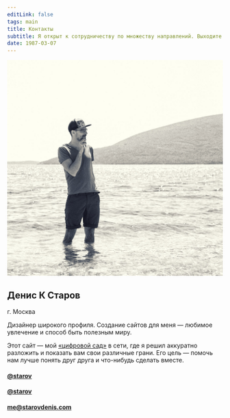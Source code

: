 ```yaml
---
editLink: false
tags: main
title: Контакты
subtitle: Я открыт к сотрудничеству по множеству направлений. Выходите на связь.
date: 1987-03-07
---
```


![](/media/starov.jpg) 

## Денис К Старов

г. Москва

Дизайнер широкого профиля. Создание сайтов для меня — любимое увлечение и способ быть полезным миру. 

Этот сайт — мой [«цифровой сад»](https://github.com/MaggieAppleton/digital-gardeners) в сети, где я решил аккуратно разложить и показать вам свои различные грани. Его цель — помочь нам лучше понять друг друга и что-нибудь сделать вместе.



#### <la-instagram /> <a href="https://www.instagram.com/starov" target="_blank">@starov</a>

#### <la-telegram /> <a href="https://t.me/starov" target="_blank">@starov</a>

#### <la-at /> <a href="mailto:me@starovdenis.com" target="_blank">me@starovdenis.com</a>




<svg class="defs">
	<defs>
		<clipPath id="squircle" clipPathUnits="objectBoundingBox">
			<path d="M .5 0 C .1 0 0 .1 0 .5 0 .9 .1 1 .5 1 .9 1 1 .9 1 .5 1 .1 .9 0 .5 0 Z" />
		</clipPath>
	</defs>
</svg>

<style>
.avatar img {
  clip-path: url(#squircle)
}
</style>